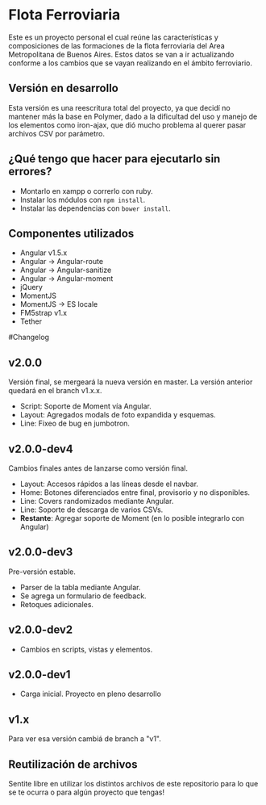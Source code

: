 # Flota Ferroviaria
Este es un proyecto personal el cual reúne las características y composiciones de las formaciones de la flota ferroviaria del Area Metropolitana de Buenos Aires. 
Estos datos se van a ir actualizando conforme a los cambios que se vayan realizando en el ámbito ferroviario. 

## Versión en desarrollo 
Esta versión es una reescritura total del proyecto, ya que decidí no mantener más la base en Polymer, dado a la dificultad del uso y manejo de los elementos como iron-ajax, que dió mucho problema al querer pasar archivos CSV por parámetro. 

## ¿Qué tengo que hacer para ejecutarlo sin errores? 
* Montarlo en xampp o correrlo con ruby. 
* Instalar los módulos con `npm install`. 
* Instalar las dependencias con `bower install`. 

## Componentes utilizados 
* Angular v1.5.x 
* Angular -> Angular-route 
* Angular -> Angular-sanitize 
* Angular -> Angular-moment 
* jQuery 
* MomentJS
* MomentJS -> ES locale 
* FM5strap v1.x 
* Tether 

#Changelog
## v2.0.0
Versión final, se mergeará la nueva versión en master. La versión anterior quedará en el branch v1.x.x. 
* Script: Soporte de Moment vía Angular. 
* Layout: Agregados modals de foto expandida y esquemas.
* Line: Fixeo de bug en jumbotron. 

## v2.0.0-dev4
Cambios finales antes de lanzarse como versión final. 
* Layout: Accesos rápidos a las líneas desde el navbar. 
* Home: Botones diferenciados entre final, provisorio y no disponibles. 
* Line: Covers randomizados mediante Angular. 
* Line: Soporte de descarga de varios CSVs. 
* **Restante**:  Agregar soporte de Moment (en lo posible integrarlo con Angular)

## v2.0.0-dev3
Pre-versión estable. 
* Parser de la tabla mediante Angular. 
* Se agrega un formulario de feedback. 
* Retoques adicionales. 

## v2.0.0-dev2
* Cambios en scripts, vistas y elementos. 

## v2.0.0-dev1
* Carga inicial. Proyecto en pleno desarrollo 

## v1.x 
Para ver esa versión cambiá de branch a "v1". 

## Reutilización de archivos 
Sentite libre en utilizar los distintos archivos de este repositorio para lo que se te ocurra o para algún proyecto que tengas! 